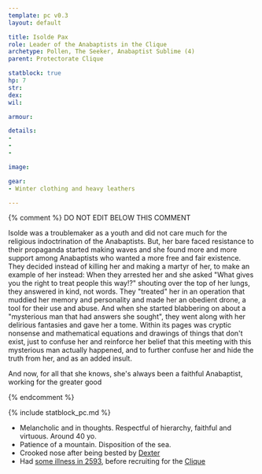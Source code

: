 ```yaml
---
template: pc v0.3
layout: default

title: Isolde Pax
role: Leader of the Anabaptists in the Clique
archetype: Pollen, The Seeker, Anabaptist Sublime (4)
parent: Protectorate Clique

statblock: true
hp: 7
str: 
dex: 
wil: 

armour: 

details:
-
-
-

image: 

gear:
- Winter clothing and heavy leathers

---
```


{% comment %}
DO NOT EDIT BELOW THIS COMMENT

Isolde was a troublemaker as a youth and did not care much for the religious indoctrination of the Anabaptists. But, her bare faced resistance to their propaganda started making waves and she found more and more support among Anabaptists who wanted a more free and fair existence. They decided instead of killing her and making a martyr of her, to make an example of her instead: When they arrested her and she asked "What gives you the right to treat people this way!?" shouting over the top of her lungs, they answered in kind, not words. They "treated" her in an operation that muddied her memory and personality and made her an obedient drone, a tool for their use and abuse. And when she started blabbering on about a "mysterious man that had answers she sought", they went along with her delirious fantasies and gave her a tome. Within its pages was cryptic nonsense and mathematical equations and drawings of things that don't exist, just to confuse her and reinforce her belief that this meeting with this mysterious man actually happened, and to further confuse her and hide the truth from her, and as an added insult.

And now, for all that she knows, she's always been a faithful Anabaptist, working for the greater good

{% endcomment %}

{% include statblock_pc.md %}

- Melancholic and in thoughts. Respectful of hierarchy, faithful and virtuous. Around 40 yo.
- Patience of a mountain. Disposition of the sea.
- Crooked nose after being bested by [Dexter](Dexter.md)
- Had [some illness in 2593](../../campaigns/ConnectNikopol/Prequel10.md), before recruiting for the [Clique](index.md)
